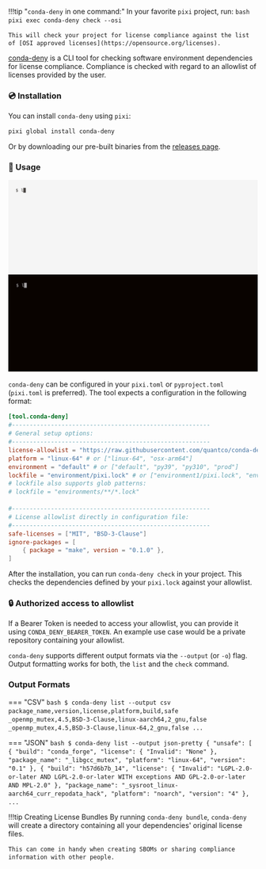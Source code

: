 
!!!tip "`conda-deny` in one command:"
    In your favorite `pixi` project, run:
    ```bash
    pixi exec conda-deny check --osi
    ```

    This will check your project for license compliance against the list of [OSI approved licenses](https://opensource.org/licenses).

[conda-deny](https://github.com/Quantco/conda-deny) is a CLI tool for checking software environment dependencies for license compliance.
Compliance is checked with regard to an allowlist of licenses provided by the user.

### 💿 Installation
You can install `conda-deny` using `pixi`:

```bash
pixi global install conda-deny
```

Or by downloading our pre-built binaries from the [releases page](https://github.com/quantco/conda-deny/releases).

### 🎯 Usage

![conda-deny demo](https://raw.githubusercontent.com/Quantco/conda-deny/refs/heads/main/.github/assets/demo/demo-light.gif#gh-light-mode-only)
![conda-deny demo](https://raw.githubusercontent.com/Quantco/conda-deny/refs/heads/main/.github/assets/demo/demo-dark.gif#gh-dark-mode-only)

`conda-deny` can be configured in your `pixi.toml` or `pyproject.toml` (`pixi.toml` is preferred).
The tool expects a configuration in the following format:

```toml
[tool.conda-deny]
#--------------------------------------------------------
# General setup options:
#--------------------------------------------------------
license-allowlist = "https://raw.githubusercontent.com/quantco/conda-deny/main/tests/test_remote_base_configs/conda-deny-license_allowlist.toml" # or ["license_allowlist.toml", "other_license_allowlist.toml"]
platform = "linux-64" # or ["linux-64", "osx-arm64"]
environment = "default" # or ["default", "py39", "py310", "prod"]
lockfile = "environment/pixi.lock" # or ["environment1/pixi.lock", "environment2/pixi.lock"]
# lockfile also supports glob patterns:
# lockfile = "environments/**/*.lock"

#--------------------------------------------------------
# License allowlist directly in configuration file:
#--------------------------------------------------------
safe-licenses = ["MIT", "BSD-3-Clause"]
ignore-packages = [
    { package = "make", version = "0.1.0" },
]
```

After the installation, you can run `conda-deny check` in your project.
This checks the dependencies defined by your `pixi.lock` against your allowlist.

### 🔒 Authorized access to allowlist

If a Bearer Token is needed to access your allowlist, you can provide it using `CONDA_DENY_BEARER_TOKEN`.
An example use case would be a private repository containing your allowlist.



`conda-deny` supports different output formats via the `--output` (or `-o`) flag.
Output formatting works for both, the `list` and the `check` command.


### Output Formats
=== "CSV"
    ```bash
    $ conda-deny list --output csv
    package_name,version,license,platform,build,safe
    _openmp_mutex,4.5,BSD-3-Clause,linux-aarch64,2_gnu,false
    _openmp_mutex,4.5,BSD-3-Clause,linux-64,2_gnu,false
    ...
    ```


=== "JSON"
    ```bash
    $ conda-deny list --output json-pretty
    {
    "unsafe": [
        {
        "build": "conda_forge",
        "license": {
            "Invalid": "None"
        },
        "package_name": "_libgcc_mutex",
        "platform": "linux-64",
        "version": "0.1"
        },
        {
        "build": "h57d6b7b_14",
        "license": {
            "Invalid": "LGPL-2.0-or-later AND LGPL-2.0-or-later WITH exceptions AND GPL-2.0-or-later AND MPL-2.0"
        },
        "package_name": "_sysroot_linux-aarch64_curr_repodata_hack",
        "platform": "noarch",
        "version": "4"
        },
    ...
    ```

!!!tip Creating License Bundles
    By running `conda-deny bundle`, `conda-deny` will create a directory containing all your dependencies' original license files.

    This can come in handy when creating SBOMs or sharing compliance information with other people.
